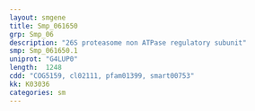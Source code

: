 ```yaml
---
layout: smgene
title: Smp_061650
grp: Smp_06
description: "26S proteasome non ATPase regulatory subunit"
smp: Smp_061650.1
uniprot: "G4LUP0"
length:  1248
cdd: "COG5159, cl02111, pfam01399, smart00753"
kk: K03036
categories: sm
---
```

